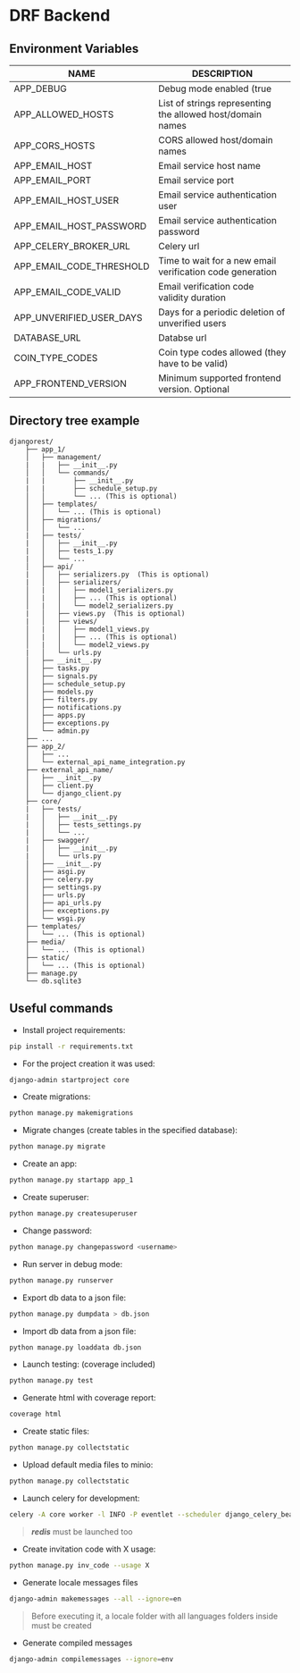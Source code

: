# DRF Backend

## Environment Variables

| NAME                      | DESCRIPTION                                                |
| ------------------------- | ---------------------------------------------------------- |
| APP_DEBUG                 | Debug mode enabled (true|false)                            |
| APP_ALLOWED_HOSTS         | List of strings representing the allowed host/domain names |
| APP_CORS_HOSTS            | CORS allowed host/domain names                             |
| APP_EMAIL_HOST            | Email service host name                                    |
| APP_EMAIL_PORT            | Email service port                                         |
| APP_EMAIL_HOST_USER       | Email service authentication user                          |
| APP_EMAIL_HOST_PASSWORD   | Email service authentication password                      |
| APP_CELERY_BROKER_URL     | Celery url                                                 |
| APP_EMAIL_CODE_THRESHOLD  | Time to wait for a new email verification code generation  |
| APP_EMAIL_CODE_VALID      | Email verification code validity duration                  |
| APP_UNVERIFIED_USER_DAYS  | Days for a periodic deletion of unverified users           |
| DATABASE_URL              | Databse url                                                |
| COIN_TYPE_CODES           | Coin type codes allowed (they have to be valid)            |
| APP_FRONTEND_VERSION      | Minimum supported frontend version. Optional               |

## Directory tree example

~~~
djangorest/
    ├── app_1/
    │   ├── management/
    |   |   ├── __init__.py
    │   │   └── commands/
    |   |       ├── __init__.py
    |   |       ├── schedule_setup.py
    │   │       └── ... (This is optional)
    │   ├── templates/
    │   │   └── ... (This is optional)
    │   ├── migrations/
    │   │   └── ...
    |   ├── tests/
    |   │   ├── __init__.py
    |   │   ├── tests_1.py
    |   │   └── ...
    │   ├── api/
    |   │   ├── serializers.py  (This is optional)
    |   │   ├── serializers/
    │   |   │   ├── model1_serializers.py
    │   |   │   ├── ... (This is optional)
    │   |   │   └── model2_serializers.py
    |   │   ├── views.py  (This is optional)
    |   │   ├── views/
    │   |   │   ├── model1_views.py
    │   |   │   ├── ... (This is optional)
    │   |   │   └── model2_views.py
    |   │   └── urls.py
    │   ├── __init__.py
    │   ├── tasks.py
    │   ├── signals.py
    │   ├── schedule_setup.py
    │   ├── models.py
    │   ├── filters.py
    │   ├── notifications.py
    │   ├── apps.py
    │   ├── exceptions.py
    │   └── admin.py
    ├── ...
    ├── app_2/
    │   ├── ...
    │   └── external_api_name_integration.py
    ├── external_api_name/
    │   ├── __init__.py
    │   ├── client.py
    │   └── django_client.py
    ├── core/
    |   ├── tests/
    |   │   ├── __init__.py
    |   │   ├── tests_settings.py
    |   │   └── ...
    |   ├── swagger/
    |   │   ├── __init__.py
    |   │   └── urls.py
    │   ├── __init__.py
    │   ├── asgi.py
    │   ├── celery.py
    │   ├── settings.py
    │   ├── urls.py
    │   ├── api_urls.py
    │   ├── exceptions.py
    │   └── wsgi.py
    ├── templates/
    │   └── ... (This is optional)
    ├── media/
    │   └── ... (This is optional)
    ├── static/
    │   └── ... (This is optional)
    ├── manage.py
    └── db.sqlite3
~~~

## Useful commands

* Install project requirements:

~~~bash
pip install -r requirements.txt
~~~

* For the project creation it was used:

~~~bash
django-admin startproject core
~~~

* Create migrations:

~~~bash
python manage.py makemigrations
~~~

* Migrate changes (create tables in the specified database):

~~~bash
python manage.py migrate
~~~

* Create an app:

~~~bash
python manage.py startapp app_1
~~~

* Create superuser:

~~~bash
python manage.py createsuperuser
~~~

* Change password:

~~~bash
python manage.py changepassword <username>
~~~

* Run server in debug mode:

~~~bash
python manage.py runserver 
~~~

* Export db data to a json file:

~~~bash
python manage.py dumpdata > db.json
~~~

* Import db data from a json file:

~~~bash
python manage.py loaddata db.json
~~~

* Launch testing: (coverage included)

~~~bash
python manage.py test
~~~

* Generate html with coverage report:

~~~bash
coverage html
~~~

* Create static files:

~~~bash
python manage.py collectstatic
~~~

* Upload default media files to minio:

~~~bash
python manage.py collectstatic
~~~

* Launch celery for development:

~~~bash
celery -A core worker -l INFO -P eventlet --scheduler django_celery_beat.schedulers:DatabaseScheduler
~~~

> ***redis*** must be launched too

* Create invitation code with X usage:

~~~bash
python manage.py inv_code --usage X
~~~

* Generate locale messages files

~~~bash
django-admin makemessages --all --ignore=en
~~~

> Before executing it, a locale folder with all languages folders inside must be created

* Generate compiled messages

~~~bash
django-admin compilemessages --ignore=env
~~~
